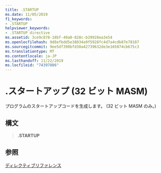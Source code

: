 ```yaml
---
title: .STARTUP
ms.date: 11/05/2019
f1_keywords:
- .STARTUP
helpviewer_keywords:
- .STARTUP directive
ms.assetid: 3ce9c878-18bf-49a0-828c-b29928ea3e54
ms.openlocfilehash: 9d8efbdd5e38034a9f5928fc4d7a4cdb87e78187
ms.sourcegitcommit: 9ee5df398bfd30a42739632de3e165874cb675c3
ms.translationtype: MT
ms.contentlocale: ja-JP
ms.lasthandoff: 11/22/2019
ms.locfileid: "74397886"
---
```

# <a name="startup-32-bit-masm"></a>.スタートアップ (32 ビット MASM)

プログラムのスタートアップコードを生成します。 (32 ビット MASM のみ。)

## <a name="syntax"></a>構文

> **.STARTUP**

## <a name="see-also"></a>参照

[ディレクティブリファレンス](directives-reference.md)
